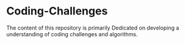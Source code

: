 # Coding-Challenges
The content of this repository is primarily Dedicated on developing a understanding of coding challenges and algorithms.

